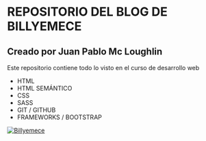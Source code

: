 # REPOSITORIO DEL BLOG DE BILLYEMECE

## Creado por Juan Pablo Mc Loughlin

Este repositorio contiene todo lo visto en el curso de desarrollo web

- HTML
- HTML SEMÁNTICO
- CSS
- SASS
- GIT / GITHUB
- FRAMEWORKS / BOOTSTRAP

[![Billyemece](https://billyemece.com/wp-content/uploads/2021/12/logo.png "Billyemece")](https://billyemece.com/wp-content/uploads/2021/12/logo.png "Billyemece")